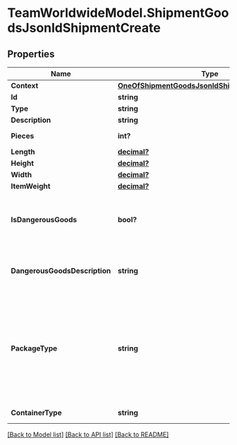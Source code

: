 # TeamWorldwideModel.ShipmentGoodsJsonldShipmentCreate
## Properties

Name | Type | Description | Notes
------------ | ------------- | ------------- | -------------
**Context** | [**OneOfShipmentGoodsJsonldShipmentCreateContext**](OneOfShipmentGoodsJsonldShipmentCreateContext.md) |  | [optional] 
**Id** | **string** |  | [optional] 
**Type** | **string** |  | [optional] 
**Description** | **string** |  | 
**Pieces** | **int?** |  | [default to 1]
**Length** | [**decimal?**](BigDecimal.md) |  | [optional] 
**Height** | [**decimal?**](BigDecimal.md) |  | [optional] 
**Width** | [**decimal?**](BigDecimal.md) |  | [optional] 
**ItemWeight** | [**decimal?**](BigDecimal.md) |  | [optional] 
**IsDangerousGoods** | **bool?** | Need to know if this a dangerous goods shipment | 
**DangerousGoodsDescription** | **string** | If is dangerous goods, a description is required | [optional] 
**PackageType** | **string** |            [P] Piece,           [G] Bag,           [B] Box,           [K] Case,           [T] Tube,           [C] Crate,           [L] Loose,           [E] Pallet,           [S] Skid,           [U] Tub,           [D] Drum,           [N] Container          | 
**ContainerType** | **string** | Container Type | [optional] 

[[Back to Model list]](../README.md#documentation-for-models) [[Back to API list]](../README.md#documentation-for-api-endpoints) [[Back to README]](../README.md)

